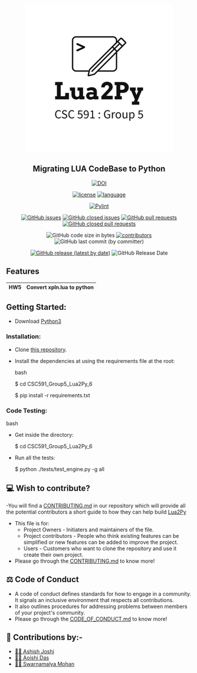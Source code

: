 <p align="center">
  <img width="400" height="400" src="https://github.com/Aoishi28/CSC591_Group5_Lua2Py/blob/main/etc/img/logo.png">
</p>

<div align="center"> 
  
## Migrating LUA CodeBase to Python

[![DOI](https://zenodo.org/badge/607436756.svg)](https://zenodo.org/badge/latestdoi/607436756)


[![license](https://img.shields.io/github/license/Aoishi28/CSC591_Group5_Lua2Py_6?style=plastic)](https://github.com/Aoishi28/CSC591_Group5_Lua2Py_6/blob/main/LICENSE.md)
[![language](https://img.shields.io/github/languages/top/Aoishi28/CSC591_Group5_Lua2Py_6)](https://github.com/Aoishi28/CSC591_Group5_Lua2Py_6/search?l=python)<br/>
 

[![Pylint](https://github.com/Aoishi28/CSC591_Group5_Lua2Py_6/actions/workflows/pylint.yaml/badge.svg)](https://github.com/Aoishi28/CSC591_Group5_Lua2Py_6/actions/workflows/pylint.yaml)

[![GitHub issues](https://img.shields.io/github/issues-raw/Aoishi28/CSC591_Group5_Lua2Py_6?style=plastic)](https://github.com/Aoishi28/CSC591_Group5_Lua2Py_6/issues)
[![GitHub closed issues](https://img.shields.io/github/issues-closed-raw/Aoishi28/CSC591_Group5_Lua2Py_6?style=plastic)](https://github.com/Aoishi28/CSC591_Group5_Lua2Py_6/issues?q=is%3Aissue+is%3Aclosed)
[![GitHub pull requests](https://img.shields.io/github/issues-pr-raw/Aoishi28/CSC591_Group5_Lua2Py_6?style=plastic)](https://github.com/Aoishi28/CSC591_Group5_Lua2Py_6/pulls)
[![GitHub closed pull requests](https://img.shields.io/github/issues-pr-closed-raw/Aoishi28/CSC591_Group5_Lua2Py_6?style=plastic)](https://github.com/swarnamalyamohan/Aoishi28/CSC591_Group5_Lua2Py_6/pulls?q=is%3Apr+is%3Aclosed)<br/>

![GitHub code size in bytes](https://img.shields.io/github/languages/code-size/Aoishi28/CSC591_Group5_Lua2Py_6?style=plastic)
[![contributors](https://img.shields.io/github/contributors/Aoishi28/CSC591_Group5_Lua2Py_6)](https://github.com/Aoishi28/CSC591_Group5_Lua2Py_6/graphs/contributors?style=plastic)
![GitHub last commit (by committer)](https://img.shields.io/github/last-commit/Aoishi28/CSC591_Group5_Lua2Py_6?style=plastic)<br/>

[![GitHub release (latest by date)](https://img.shields.io/github/v/release/Aoishi28/CSC591_Group5_Lua2Py_6)](https://github.com/Aoishi28/CSC591_Group5_Lua2Py_6/releases/tag/v1.0.1)
![GitHub Release Date](https://img.shields.io/github/release-date/Aoishi28/CSC591_Group5_Lua2Py_6?style=plastic)<br/>
</div>

##  Features
| HW5 | Convert xpln.lua to python |
|-----|:--------------------------:|

## Getting Started:

- Download [Python3](https://www.python.org/downloads/) 

### Installation:
    
   

  - Clone [this repository](https://github.com/Aoishi28/CSC591_Group5_Lua2Py_6).

  - Install the dependencies at using the requirements file at the root:
    
    bash
    
    $ cd CSC591_Group5_Lua2Py_6
    
    $ pip install -r requirements.txt
    

### Code Testing:
  bash     
  - Get inside the directory:
        
    $ cd CSC591_Group5_Lua2Py_6
   
  - Run all the tests:
  
    $ python ./tests/test_engine.py -g all
    


## 💻 Wish to contribute?
-You will find a [CONTRIBUTING.md](https://github.com/Aoishi28/CSC591_Group5_Lua2Py_6/blob/main/CONTRIBUTING.md) in our repository which will provide all the potential contributors a short guide to how they can help build [Lua2Py](https://github.com/Aoishi28/CSC591_Group5_Lua2Py_4)
- This file is for:
  - Project Owners - Initiaters and maintainers of the file.
  - Project contributors - People who think existing features can be simplified or new features can be added to improve the project.
  - Users - Customers who want to clone the repository and use it create their own project.
- Please go through the [CONTRIBUTING.md](https://github.com/Aoishi28/CSC591_Group5_Lua2Py_6/blob/main/CONTRIBUTING.md) to know more!

## ⚖️ Code of Conduct
- A code of conduct defines standards for how to engage in a community. It signals an inclusive environment that respects all contributions. 
- It also outlines procedures for addressing problems between members of your project's community.
- Please go through the [CODE_OF_CONDUCT.md](https://github.com/Aoishi28/CSC591_Group5_Lua2Py_6/blob/main/CODE_OF_CONDUCT.md) to know more!




## 🤝 Contributions by:-
- [👨‍💻 Ashish Joshi](https://github.com/ashishjoshi2605)
- [👩‍💻 Aoishi Das](https://github.com/Aoishi28)
- [👩‍💻 Swarnamalya Mohan](https://github.com/swarnamalyamohan)
